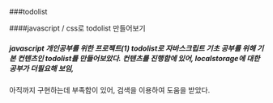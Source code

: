 ###todolist

####javascript / css로 todolist 만들어보기

##### javascript 개인공부를 위한 프로젝트(1) todolist로 자바스크립트 기초 공부를 위해 기본 컨텐츠인 todolist를 만들어보았다. 컨텐츠를 진행함에 있어, localstorage에 대한 공부가 더필요해 보임,
아직까지 구현하는데 부족함이 있어, 검색을 이용하여 도움을 받았다.
